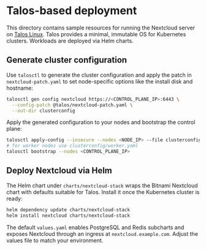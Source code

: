 # Talos-based deployment

This directory contains sample resources for running the Nextcloud server on [Talos Linux](https://www.talos.dev/).
Talos provides a minimal, immutable OS for Kubernetes clusters. Workloads are deployed via Helm charts.

## Generate cluster configuration

Use `talosctl` to generate the cluster configuration and apply the patch in `nextcloud-patch.yaml` to set
node-specific options like the install disk and hostname:

```bash
talosctl gen config nextcloud https://<CONTROL_PLANE_IP>:6443 \
  --config-patch @talos/nextcloud-patch.yaml \
  --out-dir clusterconfig
```

Apply the generated configuration to your nodes and bootstrap the control plane:

```bash
talosctl apply-config --insecure --nodes <NODE_IP> --file clusterconfig/controlplane.yaml
# for worker nodes use clusterconfig/worker.yaml
talosctl bootstrap --nodes <CONTROL_PLANE_IP>
```

## Deploy Nextcloud via Helm

The Helm chart under `charts/nextcloud-stack` wraps the Bitnami Nextcloud chart with defaults suitable for Talos.
Install it once the Kubernetes cluster is ready:

```bash
helm dependency update charts/nextcloud-stack
helm install nextcloud charts/nextcloud-stack
```

The default `values.yaml` enables PostgreSQL and Redis subcharts and exposes Nextcloud through an ingress at
`nextcloud.example.com`. Adjust the values file to match your environment.
